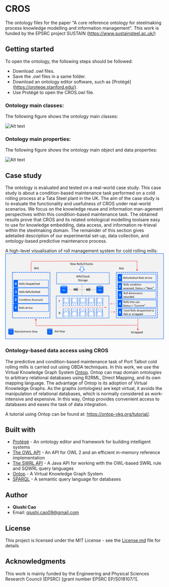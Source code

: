 # CROS
The ontology files for the paper "A core reference ontology for steelmaking process knowledge modelling and information management". This work is funded by the EPSRC project SUSTAIN (https://www.sustainsteel.ac.uk/)

## Getting started

To open the ontology, the following steps should be followed:

* Download .owl files.
* Save the .owl files in a same folder.
* Download an ontology editor software, such as [Protégé] (https://protege.stanford.edu/).
* Use Protégé to open the CROS.owl file.


### Ontology main classes:

The following figure shows the ontology main classes:

![Alt text](https://github.com/caoppg/CROS/blob/main/Figs/OntoMainClasses.png)

### Ontology main properties:

The following figure shows the ontology main object and data properties:

![Alt text](https://github.com/caoppg/CROS/blob/main/Figs/Ontorelationships.png)

## Case study

The ontology is evaluated and tested on a real-world case study. This case study is about a condition-based maintenance task performed on a cold rolling process at a Tata Steel plant in the UK. The aim of the case study is to evaluate the functionality and usefulness of CROS under real-world scenarios.  We focus on the knowledge reuse and information man-agement perspectives within this condition-based maintenance task.  The obtained results prove that CROS and its related ontological modelling toolsare easy to use for knowledge embedding, data access, and information re-trieval within the steelmaking domain. The remainder of this section gives adetailed description of our experimental set-up, data collection, and ontology-based predictive maintenance process.

A high-level visualisation of roll management system for cold rolling mills:
![Alt text](https://github.com/caoppg/CROS/blob/main/Figs/ColdRollingPic.png)

### Ontology-based data access using CROS
The predictive and condition-based maintenance task of Port Talbot cold rolling mills is carried out using OBDA techniques. In this work, we use the Virtual Knowledge Graph System [Ontop](https://ontop-vkg.org). Ontop can map domain ontologies to arbitrary relational databases using R2RML, Direct Mapping, and its own mapping language. The advantage of Ontop is its adoption of Virtual Knowledge Graphs. As the graphs (ontologies) are kept virtual, it avoids the manipulation of relational databases, which is normally considered as work-intensive and expensive. In this way, Ontop provides convenient access to databases and eases the task of data integration. 

A tutorial using Ontop can be found at: https://ontop-vkg.org/tutorial/.

## Built with
* [Protégé](https://protege.stanford.edu/) - An ontology editor and framework for building intelligent systems
* [The OWL API](http://owlapi.sourceforge.net/) - An API for OWL 2 and an efficient in-memory reference implementation
* [The SWRL API](https://github.com/protegeproject/swrlapi) - A Java API for working with the OWL-based SWRL rule and SQWRL query languages
* [Ontop](https://ontop-vkg.org/tutorial/) - A Virtual Knowledge Graph System
* [SPARQL](https://www.w3.org/TR/rdf-sparql-query/) - A semantic query language for databases

## Author

* **Qiushi Cao** 
* Email: qiushi.cao09@gmail.com

## License
This project is licensed under the MIT License - see the [License.md](License) file for details

## Acknowledgments
This work is mainly funded by the Engineering and Physical Sciences Research Council (EPSRC) [grant number EPSRC EP/S018107/1].

